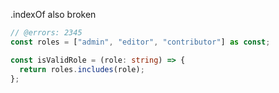 .indexOf also broken

```ts twoslash
// @errors: 2345
const roles = ["admin", "editor", "contributor"] as const;

const isValidRole = (role: string) => {
  return roles.includes(role);
};
```
